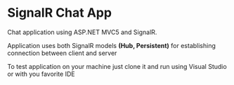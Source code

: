 # SignalR Chat App
Chat application using ASP.NET MVC5 and SignalR.

Application uses both SignalR models **(Hub, Persistent)** for establishing connection between client and server

To test application on your machine just clone it and run using Visual Studio or with you favorite IDE
